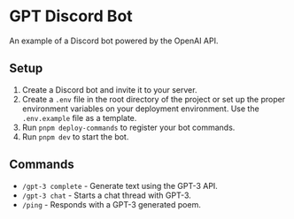 # GPT Discord Bot

An example of a Discord bot powered by the OpenAI API.

## Setup

1. Create a Discord bot and invite it to your server.
2. Create a `.env` file in the root directory of the project or set up the proper environment variables on your
   deployment environment. Use the `.env.example` file as a template.
3. Run `pnpm deploy-commands` to register your bot commands.
4. Run `pnpm dev` to start the bot.

## Commands

- `/gpt-3 complete` - Generate text using the GPT-3 API.
- `/gpt-3 chat` - Starts a chat thread with GPT-3.
- `/ping` - Responds with a GPT-3 generated poem.

